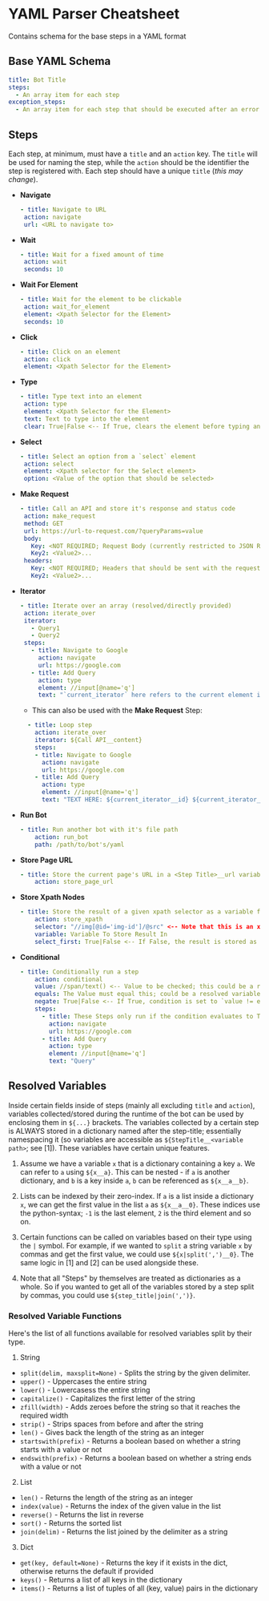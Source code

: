 
# YAML Parser Cheatsheet

Contains schema for the base steps in a YAML format


## Base YAML Schema

```yaml
title: Bot Title
steps:
  - An array item for each step
exception_steps:
  - An array item for each step that should be executed after an error
```


## Steps

Each step, at minimum, must have a `title` and an `action` key. The `title` will be used for naming the step, while the `action` should be the identifier the step is registered with. Each step should have a unique `title` (*this may change*).

- **Navigate**

     ```yaml
    - title: Navigate to URL
      action: navigate
      url: <URL to navigate to>
    ```

- **Wait**

     ```yaml
    - title: Wait for a fixed amount of time
      action: wait
      seconds: 10
    ```

- **Wait For Element**

     ```yaml
    - title: Wait for the element to be clickable
      action: wait_for_element
      element: <Xpath Selector for the Element>
      seconds: 10
    ```

- **Click**

     ```yaml
    - title: Click on an element
      action: click
      element: <Xpath Selector for the Element>
    ```

- **Type**

     ```yaml
    - title: Type text into an element
      action: type
      element: <Xpath Selector for the Element>
      text: Text to type into the element
      clear: True|False <-- If True, clears the element before typing anything
    ```

- **Select**

     ```yaml
    - title: Select an option from a `select` element
      action: select
      element: <Xpath selector for the Select element>
      option: <Value of the option that should be selected>
    ```

- **Make Request**

     ```yaml
    - title: Call an API and store it's response and status code
      action: make_request
      method: GET
      url: https://url-to-request.com/?queryParams=value
      body: 
        Key: <NOT REQUIRED; Request Body (currently restricted to JSON Request data)>
        Key2: <Value2>...
      headers:
        Key: <NOT REQUIRED; Headers that should be sent with the request>
        Key2: <Value2>...
    ```

- **Iterator**

     ```yaml
    - title: Iterate over an array (resolved/directly provided)
      action: iterate_over
      iterator:
        - Query1
        - Query2
      steps:
        - title: Navigate to Google
          action: navigate
          url: https://google.com
        - title: Add Query
          action: type
          element: //input[@name='q']
          text: "`current_iterator` here refers to the current element in the loop: ${current_iterator}"
    ```
  - This can also be used with the **Make Request** Step:

  ```yaml
    - title: Loop step
      action: iterate_over
      iterator: ${Call API__content}
      steps:
      - title: Navigate to Google
        action: navigate
        url: https://google.com
      - title: Add Query
        action: type
        element: //input[@name='q']
        text: "TEXT HERE: ${current_iterator__id} ${current_iterator__title}"
  ```
  
- **Run Bot**

  ```yaml
  - title: Run another bot with it's file path
      action: run_bot
      path: /path/to/bot's/yaml
  ```

- **Store Page URL**

  ```yaml
  - title: Store the current page's URL in a <Step Title>__url variable for later use
      action: store_page_url
  ```

- **Store Xpath Nodes**

  ```yaml
  - title: Store the result of a given xpath selector as a variable for later use (attributes/props only!)
      action: store_xpath
      selector: "//img[@id='img-id']/@src" <-- Note that this is an xpath selector to an attribute, not an element!
      variable: Variable To Store Result In
      select_first: True|False <-- If False, the result is stored as an array; if True, only the first result is stored
  ```

- **Conditional**

  ```yaml
  - title: Conditionally run a step
      action: conditional
      value: //span/text() <-- Value to be checked; this could be a resolved variable or an xpath selector
      equals: The Value must equal this; could be a resolved variable or any other type
      negate: True|False <-- If True, condition is set to `value != equals`, otherwise it's `value == equals`
      steps:
        - title: These Steps only run if the condition evaluates to True
          action: navigate
          url: https://google.com
        - title: Add Query
          action: type
          element: //input[@name='q']
          text: "Query"
  ```

## Resolved Variables

Inside certain fields inside of steps (mainly all excluding `title` and `action`), variables collected/stored during the runtime of the bot can be used by enclosing them in `${...}` brackets. The variables collected by a certain step is ALWAYS stored in a dictionary named after the step-title; essentially namespacing it (so variables are accessible as `${StepTitle__<variable path>`; see [1]). These variables have certain unique features.

1. Assume we have a variable `x` that is a dictionary containing a key `a`. We can refer to `a` using `${x__a}`. This can be nested - if `a` is another dictionary, and `b` is a key inside `a`, `b` can be referenced as `${x__a__b}`.

2. Lists can be indexed by their zero-index. If `a` is a list inside a dictionary `x`, we can get the first value in the list `a` as `${x__a__0}`. These indices use the python-syntax; `-1` is the last element, `2` is the third element and so on.

3. Certain functions can be called on variables based on their type using the `|` symbol. For example, if we wanted to `split` a string variable `x` by commas and get the first value, we could use `${x|split(',')__0}`. The same logic in [1] and [2] can be used alongside these.
  1. Note that all "Steps" by themselves are treated as dictionaries as a whole. So if you wanted to get all of the variables stored by a step split by commas, you could use `${step_title|join(',')}`.

### Resolved Variable Functions

Here's the list of all functions available for resolved variables split by their type.

1. String
  - `split(delim, maxsplit=None)` - Splits the string by the given delimiter.
  - `upper()` - Uppercases the entire string
  - `lower()` - Lowercasess the entire string
  - `capitalize()` - Capitalizes the first letter of the string
  - `zfill(width)` - Adds zeroes before the string so that it reaches the required width
  - `strip()` - Strips spaces from before and after the string
  - `len()` - Gives back the length of the string as an integer
  - `startswith(prefix)` - Returns a boolean based on whether a string starts with a value or not
  - `endswith(prefix)` - Returns a boolean based on whether a string ends with a value or not

2. List
  - `len()` - Returns the length of the string as an integer
  - `index(value)` - Returns the index of the given value in the list
  - `reverse()` - Returns the list in reverse
  - `sort()` - Returns the sorted list
  - `join(delim)` - Returns the list joined by the delimiter as a string

3. Dict
  - `get(key, default=None)` - Returns the key if it exists in the dict, otherwise returns the default if provided
  - `keys()` - Returns a list of all keys in the dictionary
  - `items()` - Returns a list of tuples of all (key, value) pairs in the dictionary